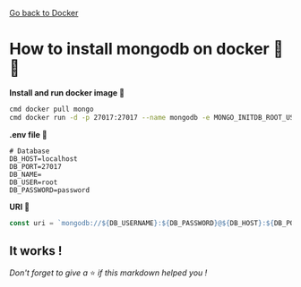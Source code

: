 [Go back to Docker](https://github.com/fabien-renaud/notes/blob/master/docker)

# How to install mongodb on docker 🔨🐳

**Install and run docker image 🐳**

```sh
cmd	docker pull mongo
cmd	docker run -d -p 27017:27017 --name mongodb -e MONGO_INITDB_ROOT_USERNAME=root -e MONGO_INITDB_ROOT_PASSWORD=password mongo
```

**.env file 🌳️**

```dotenv
# Database
DB_HOST=localhost
DB_PORT=27017
DB_NAME=
DB_USER=root
DB_PASSWORD=password
```

**URI 🌺**

```js
const uri = `mongodb://${DB_USERNAME}:${DB_PASSWORD}@${DB_HOST}:${DB_PORT}`;
```

## It works !

*Don't forget to give a* ⭐️ *if this markdown helped you !*
